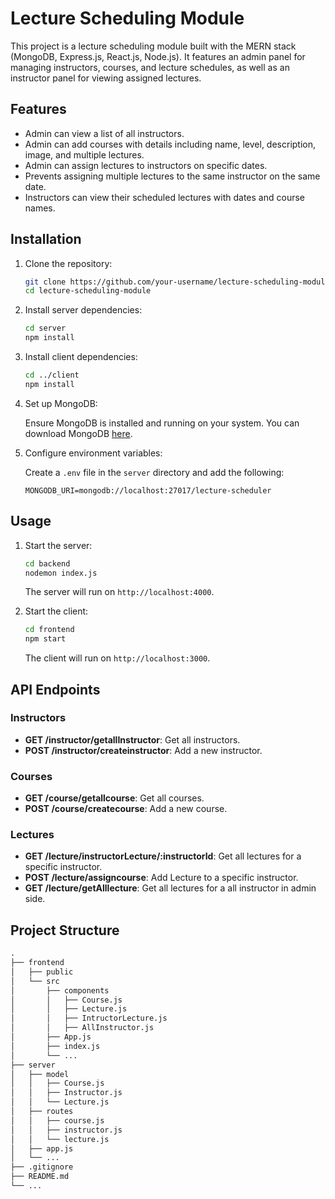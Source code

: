 # Lecture Scheduling Module

This project is a lecture scheduling module built with the MERN stack (MongoDB, Express.js, React.js, Node.js). It features an admin panel for managing instructors, courses, and lecture schedules, as well as an instructor panel for viewing assigned lectures.

## Features

- Admin can view a list of all instructors.
- Admin can add courses with details including name, level, description, image, and multiple lectures.
- Admin can assign lectures to instructors on specific dates.
- Prevents assigning multiple lectures to the same instructor on the same date.
- Instructors can view their scheduled lectures with dates and course names.

## Installation

1. Clone the repository:

    ```bash
    git clone https://github.com/your-username/lecture-scheduling-module.git
    cd lecture-scheduling-module
    ```

2. Install server dependencies:

    ```bash
    cd server
    npm install
    ```

3. Install client dependencies:

    ```bash
    cd ../client
    npm install
    ```

4. Set up MongoDB:

    Ensure MongoDB is installed and running on your system. You can download MongoDB [here](https://www.mongodb.com/try/download/community).

5. Configure environment variables:

    Create a `.env` file in the `server` directory and add the following:

    ```env
    MONGODB_URI=mongodb://localhost:27017/lecture-scheduler
    ```

## Usage

1. Start the server:

    ```bash
    cd backend
    nodemon index.js
    ```

    The server will run on `http://localhost:4000`.

2. Start the client:

    ```bash
    cd frontend
    npm start
    ```

    The client will run on `http://localhost:3000`.

## API Endpoints

### Instructors

- **GET /instructor/getallInstructor**: Get all instructors.
- **POST /instructor/createinstructor**: Add a new instructor.

### Courses

- **GET /course/getallcourse**: Get all courses.
- **POST /course/createcourse**: Add a new course.

### Lectures

- **GET /lecture/instructorLecture/:instructorId**: Get all lectures for a specific instructor.
- **POST /lecture/assigncourse**: Add Lecture to a specific instructor.
- **GET /lecture/getAlllecture**: Get all lectures for a all instructor in admin side.

## Project Structure

```markdown
.
├── frontend
│   ├── public
│   └── src
│       ├── components
│       │   ├── Course.js
│       │   ├── Lecture.js
│       │   ├── IntructorLecture.js
│       │   ├── AllInstructor.js
│       ├── App.js
│       ├── index.js
│       └── ...
├── server
│   ├── model
│   │   ├── Course.js
│   │   ├── Instructor.js
│   │   └── Lecture.js
│   ├── routes
│   │   ├── course.js
│   │   ├── instructor.js
│   │   └── lecture.js
│   ├── app.js
│   └── ...
├── .gitignore
├── README.md
└── ...
